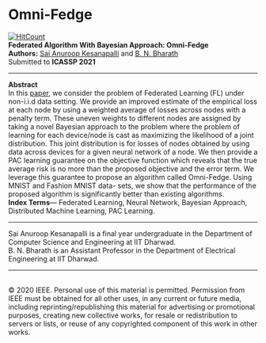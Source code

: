 # Omni-Fedge
[![HitCount](http://hits.dwyl.com/ksanu1998/https://githubcom/ksanu1998/Omni-Fedge.svg)](http://hits.dwyl.com/ksanu1998/https://githubcom/ksanu1998/Omni-Fedge)<br>
<b>Federated Algorithm With Bayesian Approach: Omni-Fedge</b> <br>
<b>Authors:</b> <a href="https://ksanu1998.github.io">Sai Anuroop Kesanapalli</a> and <a href="https://bharathbettagerenagaraja.wordpress.com">B. N. Bharath</a> <br>
Submitted to <b>ICASSP 2021</b> <br>
<hr>
<b>Abstract</b> <br>
In this <a href="https://github.com/ksanu1998/Omni-Fedge/blob/main/kesanapalli.pdf">paper</a>, we consider the problem of Federated Learning (FL) under non-i.i.d data setting. We provide an improved estimate of the empirical loss at each node by using a weighted average of losses across nodes with a penalty term. These uneven weights to different nodes are assigned by taking a novel Bayesian approach to the problem where the problem of learning for each device/node is cast as maximizing the likelihood of a joint distribution. This joint distribution is for losses of nodes obtained by using data across devices for a given neural network of a node. We then provide a PAC learning guarantee on the objective function which reveals that the true average risk is no more than the proposed objective and the error term. We leverage this guarantee to propose an algorithm called Omni-Fedge. Using MNIST and Fashion MNIST data- sets, we show that the performance of the proposed algorithm is significantly better than existing algorithms. <br>
<b>Index Terms</b>— Federated Learning, Neural Network, Bayesian Approach, Distributed Machine Learning, PAC Learning.<br>
<hr>
Sai Anuroop Kesanapalli is a final year undergraduate in the Department of Computer Science and Engineering at IIT Dharwad. <br>
B. N. Bharath is an Assistant Professor in the Department of Electrical Engineering at IIT Dharwad. <br>
<hr><br>
© 2020 IEEE. Personal use of this material is permitted. Permission from IEEE must be obtained for all other uses, in any current or future media, including reprinting/republishing this material for advertising or promotional purposes, creating new collective works, for resale or redistribution to servers or lists, or reuse of any copyrighted component of this work in other works.
